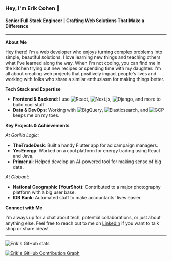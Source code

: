### Hey, I'm Erik Cohen 👋

#### Senior Full Stack Engineer | Crafting Web Solutions That Make a Difference

---

**About Me**

Hey there! I'm a web developer who enjoys turning complex problems into simple, beautiful solutions. I love learning new things and teaching others what I've learned along the way. When I'm not coding, you can find me in the kitchen trying out new recipes or spending time with my daughter. I'm all about creating web projects that positively impact people's lives and working with folks who share a similar enthusiasm for making things better.

**Tech Stack and Expertise**

- **Frontend & Backend**: I use ![React](https://img.shields.io/badge/-React-black?style=flat-square&logo=react), ![Next.js](https://img.shields.io/badge/-Next.js-black?style=flat-square&logo=next.js), ![Django](https://img.shields.io/badge/-Django-black?style=flat-square&logo=django), and more to build cool stuff. 
- **Data & DevOps**: Working with ![BigQuery](https://img.shields.io/badge/-BigQuery-black?style=flat-square&logo=google-cloud), ![Elasticsearch](https://img.shields.io/badge/-Elasticsearch-black?style=flat-square&logo=elasticsearch), and ![GCP](https://img.shields.io/badge/-GCP-black?style=flat-square&logo=google-cloud) keeps me on my toes.

**Key Projects & Achievements**

*At Gorilla Logic:*

- **TheTradeDesk**: Built a handy Flutter app for ad campaign managers.
- **YesEnergy**: Worked on a cool platform for energy trading using React and Java.
- **Primer.ai**: Helped develop an AI-powered tool for making sense of big data.

*At Globant:*

- **National Geographic (YourShot)**: Contributed to a major photography platform with a big user base.
- **IDB Bank**: Automated stuff to make accountants' lives easier.

**Connect with Me**

I'm always up for a chat about tech, potential collaborations, or just about anything else. Feel free to reach out to me on [LinkedIn](www.linkedin.com/in/erik-cohen-dev) if you want to talk shop or share ideas!

---

![Erik's GitHub stats](https://github-readme-stats.vercel.app/api?username=ErikCohenDev&show_icons=true&theme=radical)

[![Erik's GitHub Contribution Graph](https://github-readme-activity-graph.vercel.app/graph?username=ErikCohenDev&bg_color=0b0a0a&color=e6e6e6&line=546187&point=7cb1e9&area=true&hide_border=true)](https://github.com/ashutosh00710/github-readme-activity-graph)
